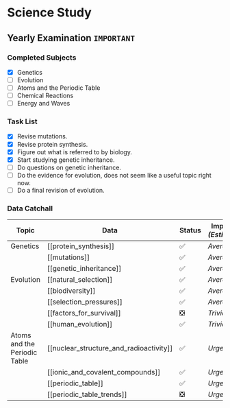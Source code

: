 # Science Study
## Yearly Examination `IMPORTANT`
### Completed Subjects
- [x] Genetics
- [ ] Evolution
- [ ] Atoms and the Periodic Table
- [ ] Chemical Reactions
- [ ] Energy and Waves
### Task List
- [x] Revise mutations.
- [x] Revise protein synthesis.
- [x] Figure out what is referred to by biology.
- [x] Start studying genetic inheritance.
- [ ] Do questions on genetic inheritance.
- [ ] Do the evidence for evolution, does  not seem like a useful topic right now.
- [ ] Do a final revision of evolution.
### Data Catchall
| Topic | Data | Status | Importance *(Estimations)* |
| --- | --- | --- | --- |
| Genetics | [[protein_synthesis]] | ✅ | *Average* |
|  | [[mutations]] | ✅ | *Average* |
| | [[genetic_inheritance]] | ✅ | *Average* |
| Evolution | [[natural_selection]] | ✅ | *Average* |
| | [[biodiversity]] | ✅ | *Average* |
| | [[selection_pressures]] | ✅ | *Average* |
| | [[factors_for_survival]] | ❎ | *Trivial* |
| | [[human_evolution]] | ✅ | *Trivial* |
| Atoms and the Periodic Table | [[nuclear_structure_and_radioactivity]] | ✅ | *Urgent* |
|  | [[ionic_and_covalent_compounds]] | ✅ | *Urgent* |
|  | [[periodic_table]] | ✅ | *Urgent* |
|  | [[periodic_table_trends]] | ❎ | *Urgent* |